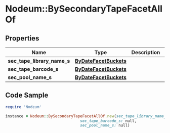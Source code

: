 # Nodeum::BySecondaryTapeFacetAllOf

## Properties

Name | Type | Description | Notes
------------ | ------------- | ------------- | -------------
**sec_tape_library_name_s** | [**ByDateFacetBuckets**](ByDateFacetBuckets.md) |  | [optional] 
**sec_tape_barcode_s** | [**ByDateFacetBuckets**](ByDateFacetBuckets.md) |  | [optional] 
**sec_pool_name_s** | [**ByDateFacetBuckets**](ByDateFacetBuckets.md) |  | [optional] 

## Code Sample

```ruby
require 'Nodeum'

instance = Nodeum::BySecondaryTapeFacetAllOf.new(sec_tape_library_name_s: null,
                                 sec_tape_barcode_s: null,
                                 sec_pool_name_s: null)
```


